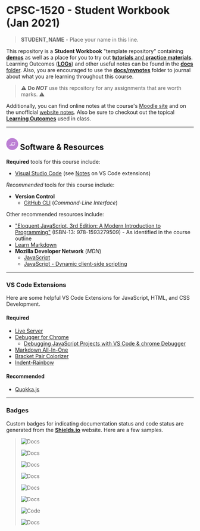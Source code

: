 # CPSC-1520 - **Student Workbook** (Jan 2021)

> **STUDENT_NAME** - Place your name in this line.

This repository is a **Student Workbook** "template repository" containing [**demos**](./src/demos/ReadMe.md) as well as a place for you to try out [**tutorials** and **practice materials**](./src/practice/ReadMe.md). Learning Outcomes ([**LOGs**](./docs/logs/ReadMe.md)) and other useful notes can be found in the [**docs** folder](./docs). Also, you are encouraged to use the [**docs/mynotes**](./docs/mynotes) folder to journal about what you are learning throughout this course.

> :warning: **Do *NOT*** use this repository for any assignments that are worth marks. :warning:

Additionally, you can find online notes at the course's [Moodle site](https://moodle.nait.ca) and on the unofficial [website notes](https://cpsc-1520.github.io). Also be sure to checkout out the topical [**Learning Outcomes**](https://cpsc-1520.github.io/LOGs.html) used in class.

----

## ![Software et.al.](./docs/images/code.png) Software & Resources

**Required** tools for this course include:

- [Visual Studio Code](https://code.visualstudio.com) (see [Notes](#vs-code-extensions) on VS Code extensions)

*Recommended* tools for this course include:

- **Version Control**
  - [GitHub CLI](https://cli.github.com/) (*Command-Line Interface*)

Other recommended resources include:

- ["Eloquent JavaScript, 3rd Edition: A Modern Introduction to Programming"](https://eloquentjavascript.net/) (ISBN-13: 978-1593279509) - As identified in the course outline
- [Learn Markdown](https://commonmark.org/help/)
- **Mozilla Developer Network** (*MDN*)
  - [JavaScript](https://developer.mozilla.org/en-US/docs/Web/JavaScript)
  - [JavaScript - Dynamic client-side scripting](https://developer.mozilla.org/en-US/docs/Learn/JavaScript)

----

### VS Code Extensions

Here are some helpful VS Code Extensions for JavaScript, HTML, and CSS Development.

#### Required

- [Live Server](https://marketplace.visualstudio.com/items?itemName=ritwickdey.LiveServer)
- [Debugger for Chrome](https://marketplace.visualstudio.com/items?itemName=msjsdiag.debugger-for-chrome)
  - [Debugging JavaScript Projects with VS Code & chrome Debugger](https://www.sitepoint.com/debugging-javascript-projects-vs-code-chrome-debugger/)
- [Markdown All-In-One](https://marketplace.visualstudio.com/items?itemName=yzhang.markdown-all-in-one)
- [Bracket Pair Colorizer](https://marketplace.visualstudio.com/items?itemName=CoenraadS.bracket-pair-colorizer)
- [Indent-Rainbow](https://marketplace.visualstudio.com/items?itemName=oderwat.indent-rainbow)

#### Recommended

- [Quokka.js](https://marketplace.visualstudio.com/items?itemName=WallabyJs.quokka-vscode) 

----

### Badges

Custom badges for indicating documentation status and code status are generated from the [**Shields.io**](https://Shields.io) website. Here are a few samples.

> ![Docs](https://img.shields.io/badge/Documentation%20Status-100%25%20Complete-brightgreen?logo=Read%20the%20Docs)
>
> ![Docs](https://img.shields.io/badge/Documentation%20Status-~90%25%20Mostly%20Complete-blue?logo=Read%20the%20Docs)
>
> ![Docs](https://img.shields.io/badge/Documentation%20Status-~70%25%20+%20Usable-yellow?logo=Read%20the%20Docs)
>
> ![Docs](https://img.shields.io/badge/Documentation%20Status-40--70%25%20Incomplete/Draft-orange?logo=Read%20the%20Docs)
>
> ![Docs](https://img.shields.io/badge/Documentation%20Status-10--40%25%20Rough%20Outline-red?logo=Read%20the%20Docs)
>
> ![Docs](https://img.shields.io/badge/Documentation%20Status-~10%25%20Minimal%20Outline-lightgrey?logo=Read%20the%20Docs)
>
> ![Code](https://img.shields.io/badge/Code%20Status-Demo%20|%20Practice-blueviolet?logo=Visual%20Studio%20Code&labelColor=indigo)
>
> ![Docs](https://img.shields.io/badge/Documentation%20Status-~70--90%25-green)
